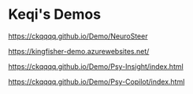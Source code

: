 # Keqi's Demos

https://ckqqqq.github.io/Demo/NeuroSteer

https://kingfisher-demo.azurewebsites.net/

https://ckqqqq.github.io/Demo/Psy-Insight/index.html

https://ckqqqq.github.io/Demo/Psy-Copilot/index.html


